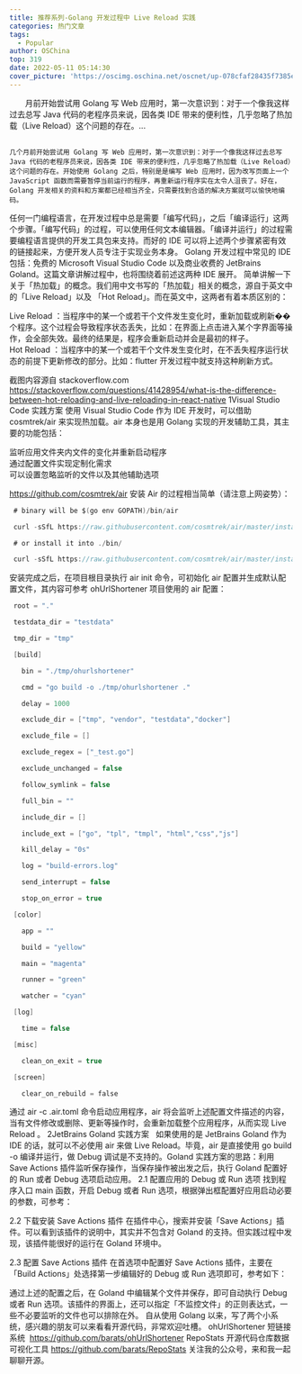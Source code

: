 ```yaml
---
title: 推荐系列-Golang 开发过程中 Live Reload 实践
categories: 热门文章
tags:
  - Popular
author: OSChina
top: 319
date: 2022-05-11 05:14:30
cover_picture: 'https://oscimg.oschina.net/oscnet/up-078cfaf28435f7385e32c6a9ff4b2204771.png'
---
```


&emsp;&emsp;月前开始尝试用 Golang 写 Web 应用时，第一次意识到：对于一个像我这样过去总写 Java 代码的老程序员来说，因各类 IDE 带来的便利性，几乎忽略了热加载（Live Reload）这个问题的存在。...
<!-- more -->

                                                                                                                                                                                        几个月前开始尝试用 Golang 写 Web 应用时，第一次意识到：对于一个像我这样过去总写 Java 代码的老程序员来说，因各类 IDE 带来的便利性，几乎忽略了热加载（Live Reload）这个问题的存在。开始使用 Golang 之后，特别是是编写 Web 应用时，因为改写页面上一个 JavaScript 函数而需要暂停当前运行的程序，再重新运行程序实在太令人沮丧了。好在，Golang 开发相关的资料和方案都已经相当齐全，只需要找到合适的解决方案就可以愉快地编码。 
任何一门编程语言，在开发过程中总是需要「编写代码」，之后「编译运行」这两个步骤。「编写代码」的过程，可以使用任何文本编辑器。「编译并运行」的过程需要编程语言提供的开发工具包来支持。而好的 IDE 可以将上述两个步骤紧密有效的链接起来，方便开发人员专注于实现业务本身。 
Golang 开发过程中常见的 IDE 包括：免费的 Microsoft Visual Studio Code 以及商业收费的 JetBrains Goland。这篇文章讲解过程中，也将围绕着前述这两种 IDE 展开。 
简单讲解一下关于「热加载」的概念。我们用中文书写的「热加载」相关的概念，源自于英文中的「Live Reload」以及 「Hot Reload」。而在英文中，这两者有着本质区别的： 
 
  Live Reload ：当程序中的某一个或若干个文件发生变化时，重新加载或刷新��个程序。这个过程会导致程序状态丢失，比如：在界面上点击进入某个字界面等操作，会全部失效。最终的结果是，程序会重新启动并会是最初的样子。  
  Hot Reload ：当程序中的某一个或若干个文件发生变化时，在不丢失程序运行状态的前提下更新修改的部分。比如：flutter 开发过程中就支持这种刷新方式。  
 
 
截图内容源自 stackoverflow.com 
https://stackoverflow.com/questions/41428954/what-is-the-difference-between-hot-reloading-and-live-reloading-in-react-native 
1Visual Studio Code 实践方案 
使用 Visual Studio Code 作为 IDE 开发时，可以借助 cosmtrek/air 来实现热加载。air 本身也是用 Golang 实现的开发辅助工具，其主要的功能包括： 
 
  监听应用文件夹内文件的变化并重新启动程序  
  通过配置文件实现定制化需求  
  可以设置忽略监听的文件以及其他辅助选项  
 
https://github.com/cosmtrek/air 
安装 Air 的过程相当简单（请注意上网姿势）： 
 
 ```java 
  # binary will be $(go env GOPATH)/bin/air
  ``` 
  
 ```java 
  curl -sSfL https://raw.githubusercontent.com/cosmtrek/air/master/install.sh | sh -s -- -b $(go env GOPATH)/bin
  ``` 
 
 
 ```java 
  # or install it into ./bin/
  ``` 
  
 ```java 
  curl -sSfL https://raw.githubusercontent.com/cosmtrek/air/master/install.sh | sh -s
  ``` 
  
安装完成之后，在项目根目录执行 air init 命令，可初始化 air 配置并生成默认配置文件，其内容可参考 ohUrlShortener 项目使用的 air 配置： 
 
 ```java 
  root = "."
  ``` 
  
 ```java 
  testdata_dir = "testdata"
  ``` 
  
 ```java 
  tmp_dir = "tmp"
  ``` 
 
 
 ```java 
  [build]
  ``` 
  
 ```java 
    bin = "./tmp/ohurlshortener"
  ``` 
  
 ```java 
    cmd = "go build -o ./tmp/ohurlshortener ."
  ``` 
  
 ```java 
    delay = 1000
  ``` 
  
 ```java 
    exclude_dir = ["tmp", "vendor", "testdata","docker"]
  ``` 
  
 ```java 
    exclude_file = []
  ``` 
  
 ```java 
    exclude_regex = ["_test.go"]
  ``` 
  
 ```java 
    exclude_unchanged = false
  ``` 
  
 ```java 
    follow_symlink = false
  ``` 
  
 ```java 
    full_bin = ""
  ``` 
  
 ```java 
    include_dir = []
  ``` 
  
 ```java 
    include_ext = ["go", "tpl", "tmpl", "html","css","js"]
  ``` 
  
 ```java 
    kill_delay = "0s"
  ``` 
  
 ```java 
    log = "build-errors.log"
  ``` 
  
 ```java 
    send_interrupt = false
  ``` 
  
 ```java 
    stop_on_error = true
  ``` 
 
 
 ```java 
  [color]
  ``` 
  
 ```java 
    app = ""
  ``` 
  
 ```java 
    build = "yellow"
  ``` 
  
 ```java 
    main = "magenta"
  ``` 
  
 ```java 
    runner = "green"
  ``` 
  
 ```java 
    watcher = "cyan"
  ``` 
 
 
 ```java 
  [log]
  ``` 
  
 ```java 
    time = false
  ``` 
 
 
 ```java 
  [misc]
  ``` 
  
 ```java 
    clean_on_exit = true
  ``` 
 
 
 ```java 
  [screen]
  ``` 
  
 ```java 
    clear_on_rebuild = false
  ``` 
  
通过 air -c .air.toml 命令启动应用程序，air 将会监听上述配置文件描述的内容，当有文件修改或删除、更新等操作时，会重新加载整个应用程序，从而实现 Live Reload 。 
2JetBrains Goland 实践方案 
  
如果使用的是 JetBrains Goland 作为 IDE 的话，就可以不必使用 air 来做 Live Reload。毕竟，air 是直接使用 go build -o 编译并运行，做 Debug 调试是不支持的。Goland 实践方案的思路：利用 Save Actions 插件监听保存操作，当保存操作被出发之后，执行 Goland 配置好的 Run 或者 Debug 选项启动应用。 
2.1 配置应用的 Debug 或 Run 选项 
找到程序入口 main 函数，开启 Debug 或者 Run 选项，根据弹出框配置好应用启动必要的参数，可参考： 
 
 
2.2 下载安装 Save Actions 插件 
在插件中心，搜索并安装「Save Actions」插件。可以看到该插件的说明中，其实并不包含对 Goland 的支持。但实践过程中发现，该插件能很好的运行在 Goland 环境中。 
 
2.3 配置 Save Actions 插件 
在首选项中配置好 Save Actions 插件，主要在 「Build Actions」处选择第一步编辑好的 Debug 或 Run 选项即可，参考如下： 
 
通过上述的配置之后，在 Goland 中编辑某个文件并保存，即可自动执行 Debug 或者 Run 选项。该插件的界面上，还可以指定「不监控文件」的正则表达式，一些不必要监听的文件也可以排除在外。 
自从使用 Golang 以来，写了两个小系统，感兴趣的朋友可以来看看开源代码，非常欢迎吐槽。 
ohUrlShortener 短链接系统  
https://github.com/barats/ohUrlShortener 
RepoStats 开源代码仓库数据可视化工具 
https://github.com/barats/RepoStats 
关注我的公众号，来和我一起聊聊开源。 

                                        